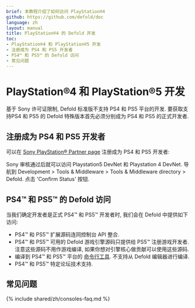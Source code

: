 ```yaml
---
brief: 本教程介绍了如何访问 PlayStation®4
github: https://github.com/defold/doc
language: zh
layout: manual
title: PlayStation®4 的 Defold 开发
toc:
- PlayStation®4 和 PlayStation®5 开发
- 注册成为 PS4 和 PS5 开发者
- PS4™ 和 PS5™ 的 Defold 访问
- 常见问题
---
```


# PlayStation®4 和 PlayStation®5 开发
基于 Sony 许可证限制, Defold 标准版不支持 PS4 和 PS5 平台的开发. 要获取支持PS4 和 PS5 的 Defold 特殊版本首先必须分别成为 PS4 和 PS5 的正式开发者.

## 注册成为 PS4 和 PS5 开发者

可以在 [Sony PlayStation® Partner page](https://register.playstation.net/partnership) 注册成为 PS4 和 PS5 开发者:

Sony 审核通过后就可以访问 Playstation5 DevNet 和 Playstation 4 DevNet. 导航到 Development > Tools & Middleware > Tools & Middleware directory > Defold. 点击 'Confirm Status' 按钮.

## PS4™ 和 PS5™ 的 Defold 访问
当我们确定开发者是正式 PS4™ 和 PS5™ 开发者时, 我们会在 Defold 中提供如下访问:

* PS4™ 和 PS5™ 扩展源码连同控制台 API 整合.
* PS4™ 和 PS5™ 可用的 Defold 游戏引擎源码只提供给 PS5™ 注册游戏开发者. 注意这些源码不用作游戏编译, 如果你想对引擎核心做贡献可以使用这些源码.
* 编译到 PS4™ 和 PS5™ 平台的 [命令行工具](/zh/manuals/bob). 不支持从 Defold 编辑器进行编译.
* PS4™ 和 PS5™ 特定论坛技术支持.

## 常见问题
{% include shared/zh/consoles-faq.md %}